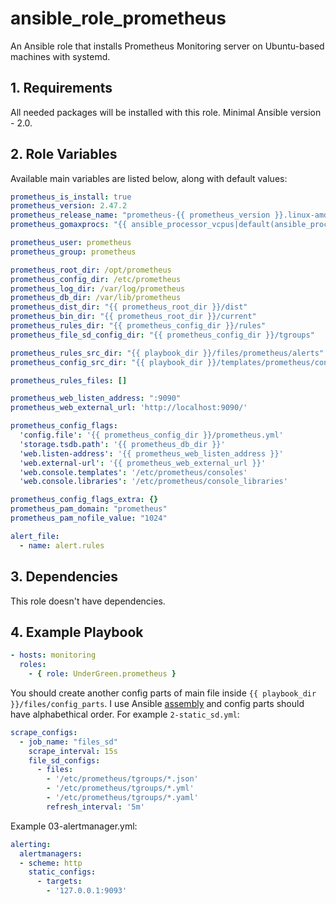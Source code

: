 # ansible_role_prometheus
An Ansible role that installs Prometheus Monitoring server on Ubuntu-based machines with systemd.

## 1. Requirements
All needed packages will be installed with this role. Minimal Ansible version - 2.0.

## 2. Role Variables
Available main variables are listed below, along with default values:
```yaml
prometheus_is_install: true
prometheus_version: 2.47.2
prometheus_release_name: "prometheus-{{ prometheus_version }}.linux-amd64"
prometheus_gomaxprocs: "{{ ansible_processor_vcpus|default(ansible_processor_count) }}"

prometheus_user: prometheus
prometheus_group: prometheus

prometheus_root_dir: /opt/prometheus
prometheus_config_dir: /etc/prometheus
prometheus_log_dir: /var/log/prometheus
prometheus_db_dir: /var/lib/prometheus
prometheus_dist_dir: "{{ prometheus_root_dir }}/dist"
prometheus_bin_dir: "{{ prometheus_root_dir }}/current"
prometheus_rules_dir: "{{ prometheus_config_dir }}/rules"
prometheus_file_sd_config_dir: "{{ prometheus_config_dir }}/tgroups"

prometheus_rules_src_dir: "{{ playbook_dir }}/files/prometheus/alerts"
prometheus_config_src_dir: "{{ playbook_dir }}/templates/prometheus/config"

prometheus_rules_files: []

prometheus_web_listen_address: ":9090"
prometheus_web_external_url: 'http://localhost:9090/'

prometheus_config_flags:
  'config.file': '{{ prometheus_config_dir }}/prometheus.yml'
  'storage.tsdb.path': '{{ prometheus_db_dir }}'
  'web.listen-address': '{{ prometheus_web_listen_address }}'
  'web.external-url': '{{ prometheus_web_external_url }}'
  'web.console.templates': '/etc/prometheus/consoles'
  'web.console.libraries': '/etc/prometheus/console_libraries'

prometheus_config_flags_extra: {}
prometheus_pam_domain: "prometheus"
prometheus_pam_nofile_value: "1024"

alert_file:
  - name: alert.rules
```

## 3. Dependencies
This role doesn't have dependencies.

## 4. Example Playbook
```yaml
- hosts: monitoring
  roles:
    - { role: UnderGreen.prometheus }
```
You should create another config parts of main file inside `{{ playbook_dir }}/files/config_parts`.
I use Ansible [assembly](http://docs.ansible.com/ansible/assemble_module.html) and config parts should have alphabethical order. For example `2-static_sd.yml`:
```yaml
scrape_configs:
  - job_name: "files_sd"
    scrape_interval: 15s
    file_sd_configs:
      - files:
        - '/etc/prometheus/tgroups/*.json'
        - '/etc/prometheus/tgroups/*.yml'
        - '/etc/prometheus/tgroups/*.yaml'
        refresh_interval: '5m'
```

Example 03-alertmanager.yml:
```yaml
alerting:
  alertmanagers:
  - scheme: http
    static_configs:
      - targets:
        - '127.0.0.1:9093'
```
